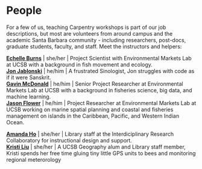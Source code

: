 # People

For a few of us, teaching Carpentry workshops is part of our job descriptions, but most are volunteers from around campus and the academic Santa Barbara community - 
including researchers, post-docs, graduate students, faculty, and staff. Meet the instructors and helpers:

[<strong>Echelle Burns</strong>](https://emlab.ucsb.edu/) | she/her | Project Scientist with Environmental Markets Lab at UCSB with a background in fish movement and ecology.   
[<strong>Jon Jablonski</strong>](https://www.library.ucsb.edu/interdisciplinary-research-collaboratory) | he/him | A frustrated Sinologist, Jon struggles with code as if it were Sanskrit.    
[<strong>Gavin McDonald</strong>](https://emlab.ucsb.edu/about/our-team/gavin-mcdonald) | he/him | Senior Project Researcher at Environmental Markets Lab at UCSB with a background in fisheries science, big data, and machine learning.   
[<strong>Jason Flower</strong>](https://emlab.ucsb.edu/about/our-team/jason-flower) | he/him | Project Researcher at Environmental Markets Lab at UCSB working on marine spatial planning and coastal and fisheries management on islands in the Caribbean, Pacific, and Western Indian Ocean.   

[<strong>Amanda Ho</strong>](https://www.library.ucsb.edu/interdisciplinary-research-collaboratory) | she/her | Library staff at the Interdiciplinary Research Collaboratory for instructional design and support.        
[<strong>Kristi Liu</strong>](https://www.library.ucsb.edu/interdisciplinary-research-collaboratory) | she/her | A UCSB Geography alum and Library staff member, Kristi spends her free time gluing tiny little GPS units to bees and monitoring regional meterorology
